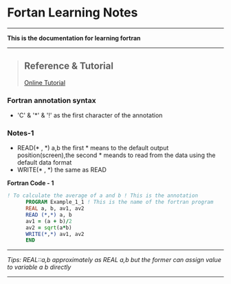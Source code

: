 # Fortan Learning Notes
-----------------------
**This is the documentation for learning fortran**

-----------------------
> ## Reference & Tutorial  
> [Online Tutorial](http://micro.ustc.edu.cn/Fortran/ZJDing)

### **Fortran annotation syntax**
* 'C' & '*' & '!' as the first character of the annotation
  
### Notes-1
* READ(* , *) a,b the first * means to the default output position(screen),the second * meands to read from the data using the default data format
* WRITE(* , *) the same as READ 

**Fortran Code - 1**
```fortran
! To calculate the average of a and b ! This is the annotation
      PROGRAM Example_1_1 ! This is the name of the fortran program
      REAL a, b, av1, av2 
      READ (*,*) a, b
      av1 = (a + b)/2
      av2 = sqrt(a*b)
      WRITE(*,*) av1, av2
      END
```
-------------------------------------------
*Tips: REAL::a,b approximately as REAL a,b but the former can assign value to variable a b directly*

-------------------------------------------
